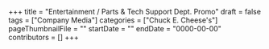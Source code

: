+++
title = "Entertainment / Parts & Tech Support Dept. Promo"
draft = false
tags = ["Company Media"]
categories = ["Chuck E. Cheese's"]
pageThumbnailFile = ""
startDate = ""
endDate = "0000-00-00"
contributors = []
+++
